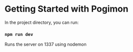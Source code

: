 # Getting Started with Pogimon

In the project directory, you can run:

### `npm run dev`

Runs the server on 1337 using nodemon

